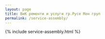 ```yaml
---
layout: page
title: ВиК ремонти и услуги гр.Русе Мон груп
permalink: /service-assembly/
---
```


{% include service-assembly.html %}